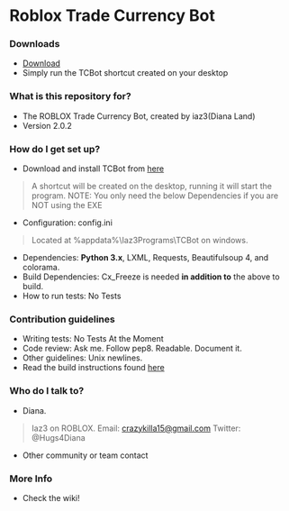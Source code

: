 # Roblox Trade Currency Bot #

### Downloads ###
* [Download](https://bitbucket.org/Iaz3/tcbot/wiki/Downloads)
* Simply run the TCBot shortcut created on your desktop

### What is this repository for? ###

* The ROBLOX Trade Currency Bot, created by iaz3(Diana Land)
* Version 2.0.2

### How do I get set up? ###

* Download and install TCBot from [here](https://bitbucket.org/Iaz3/tcbot/wiki/Downloads)
> A shortcut will be created on the desktop, running it will start the program.
> NOTE: You only need the below Dependencies if you are NOT using the EXE
* Configuration: config.ini
> Located at %appdata%\Iaz3Programs\TCBot on windows.
* Dependencies: **Python 3.x**, LXML, Requests, Beautifulsoup 4, and colorama.
* Build Dependencies: Cx_Freeze is needed **in addition to** the above to build.
* How to run tests: No Tests

### Contribution guidelines ###

* Writing tests: No Tests At the Moment
* Code review: Ask me. Follow pep8. Readable. Document it.
* Other guidelines: Unix newlines.
* Read the build instructions found [here](https://bitbucket.org/Iaz3/tcbot/wiki/Building)

### Who do I talk to? ###

* Diana.
> Iaz3 on ROBLOX.
> Email: crazykilla15@gmail.com
> Twitter: @Hugs4Diana
* Other community or team contact

### More Info ###

* Check the wiki!